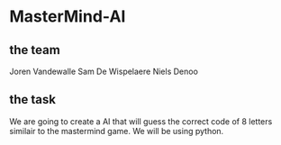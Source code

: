 # MasterMind-AI

## the team

Joren Vandewalle
Sam De Wispelaere
Niels Denoo

## the task

We are going to create a AI that will guess the correct code of 8 letters similair to the mastermind game. We will be using python.